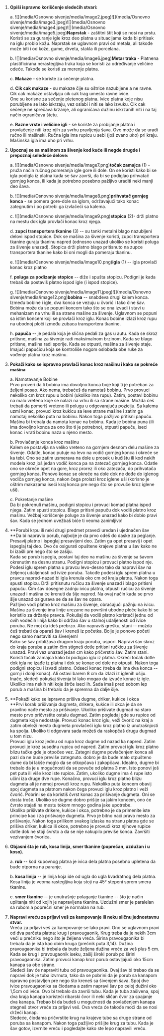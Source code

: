 1.  **Opiši ispravno korišćenje sledećih stvari:**

    a.  ![](media/Osnovno sivenje/media/image2.jpeg)![](media/Osnovno sivenje/media/image3.jpeg)![](media/Osnovno sivenje/media/image4.jpeg)![](media/Osnovno sivenje/media/image5.jpeg)**Naprstak** - zaštitni štit koji
        se nosi na prstu. Koristi se za guranje igle kroz deo platna u
        situacijama kada bi pritisak na iglu probio kožu. Naprstak se
        uglavnom pravi od metala, ali takođe može biti i od kože, gume,
        drveta, stakla ili porcelana.

    b.  ![](media/Osnovno sivenje/media/image6.jpeg)**Metar traka** - Platnena
        plastificirana nerastegljiva traka koja se koristi za
        određivanje veličine odeće. Takođe se koristi za merenje platna.

    c.  **Makaze** - se koriste za sečenje platna.

    d.  **Cik cak makaze** - su makaze čije su oštrice nazubljene a ne
        ravne. Cik cak makaze ostavljaju cik cak trag umesto ravne
        ivice.\
        One su korisne za sečenje pletenog platna. Ivice platna koje
        nisu porubljene se lako iskrzaju, vez oslabi i niti se lako
        izvuku. Cik cak sečenje ne sprečava krzanje, ali ograničava
        dužinu iskrzanih niti i na taj način ograničava štetu.

    e.  **Razne vrste i veličine igli** - se koriste za probijanje
        platna i provlačenje niti kroz njih za svrhu pravljenja šava.
        Ovo može da se uradi ručno ili mašinski. Ručna igla ima rupicu u
        sebi (još zvano *uho*) pri kraju. Mašinska igla ima uho pri
        vrhu.

2.  **Upoznaj se sa mašinom za šivenje kod kuće ili negde drugde i
    prepoznaj seledeće delove:**

    a.  ![](media/Osnovno sivenje/media/image7.png)**točak zamajca** (1) - pruža
        način ručnog pomeranja igle gore ili dole. On se koristi kako bi
        se igla podigla iz platna kada se šav završi, da bi se podiglao
        prihvatač gornjeg konca, ili kada je potrebno posebno pažljivo
        uraditi neki manji deo šava.

    b.  ![](media/Osnovno sivenje/media/image8.png)**prihvatač gornjeg konca** - se pomera
        gore-dole sa iglom, održavajući tako konac zategnutim i po
        potrebi ga izvlačeći sa kalema.

    c.  ![](media/Osnovno sivenje/media/image9.png)**stopica** (2)- drži platno na
        mestu dok igla provlači konac kroz njega.

    d.  **zupci transportera tkanine** (3) -- su tanki metalni blago
        nazubljeni delovi ispod stopice. Dok se mašina za šivenje
        koristi, zupci transportera tkanine guraju tkaninu napred
        (odnosno unazad ukoliko se koristi poluga za šivenje unazad).
        Stopica drži platno blago pritisnuto na zupce transportera
        tkanine kako bi oni mogli da pomeraju tkaninu.

    e.  ![](media/Osnovno sivenje/media/image10.png)**igla** (1) -- igla provlači konac kroz
        platno

    f.  **poluga za podizanje stopice** -- diže i spušta stopicu.
        Podigni je kada trebaš da postaviš platno ispod igle (i ispod
        stopice).

    g.  ![](media/Osnovno sivenje/media/image11.jpeg)![](media/Osnovno sivenje/media/image12.png)**bobina** -- snabdeva drugi kalem konca.
        Između bobine i igle, dva konca se vezuju u čvorić i tako čine
        šav. Bobina može da se popuni koncem tako što se ona izvadi i
        stavi u mehanizam na vrhu ili sa strane mašine za šivenje.
        Uglavnom se popuni sa istim koncem koji se provlači kroz iglu.
        Konac bobine izlazi kroz rupu na ubodnoj ploči između zubaca
        transportera tkanine.

    h.  **papuča** -- je pedala koja je slična pedali za gas u autu.
        Kada se skroz pritisne, mašina za šivenje radi maksimalnom
        brzinom. Kada se blago pritisne, mašina radi sporije. Kada se
        otpusti, mašina za šivenje staje. Imajući papučicu koja se
        kontroliše nogom oslobađa obe ruke za vođenje platna kroz
        mašinu.

3.  **Pokaži kako se ispravno provlači konac kroz mašinu i kako se
    pokreće mašina**

    a.  Namotavanje Bobine\
        Prvo proveri da li bobina ima dovoljno konca boje koji ti je
        potreban za željeni posao. Ako nema, trebaćeš da namotaš bobinu.
        Prvo provuci nekoliko cm kroz rupu u bobini (ukoliko ima rupu).
        Zatim, postavi bobinu na malo vreteno koje se nalazi na vrhu ili
        sa strane mašine. Možda ćeš trebati da pomeriš vreteno ili
        polugu u odgovarajuću poziciju. Sa kalema uzmi konac, provuci
        kroz kukicu sa leve strane mašine i zatim ga namotaj nekoliko
        puta na bobinu. Nakon toga pažljivo pritisni papuču. Mašina bi
        trebala da namota konac na bobinu. Kada je bobina puna (ili ima
        dovoljno konca za ono što ti je potrebno), otpusti papuču, iseci
        konac i vrati bobinu naza u njeno mesto.

    b.  Provlačenje konca kroz mašinu\
        Kalem se postavlja na veliko vreteno na gornjem desnom delu
        mašine za šivenje. Odatle, konac putuje na levo na vodič gornjeg
        konca i okreće se ka tebi. Ono se zatim usmerava na dole u
        prosek u kućištu ili kod nekih modela kroz još jedan vodič konca
        pa na zatezač gornjeg konca. Odatle ono se okreće opet na gore,
        kroz prorez ili oko zatezača, do prihvatača gornjeg konca.
        Ponovo konac se okreće na dole dok ne dođe do iglenog vodiča
        gornjeg konca, nakon čega prolazi kroz iglene uši (korisno je
        oštrim makazama iseći kraj konca pre nego što se provuče kroz
        iglene uši).

    c.  Pokretanje mašine\
        Da bi pokrenuli mašinu, podigni stopicu i provuci komad platna
        ispod njega. Zatim spusti stopicu. Blago pritisni papuču dok
        vodiš platno kroz mašinu. Vežbaj korišćenje poluge za šivenje
        unazad kako bi dobio pravi šav. Kada se jednom uvežbaš biće ti
        veoma zanimljivo!

4.  **Porubi krpu ili neki drugi predmet praveći uredan i ujednačen šav\
    **Da bi napravio porub, najbolje je da prvo odeš do daske za
    peglanje. Presavij platno i ispeglaj presavijeni deo. Zatim ga opet
    presavij i opet ispeglaj taj deo. Ovo će osigurati opuštene krajeve
    platna u šav kako ne bi izašli pre nego što se zašiju.\
    Kada se porub ispegla, postavi taj deo na mašinu za šivenje sa šavom
    okrenutim na desnu stranu. Podigni stopicu i provuci platno ispod
    nje. Podesi iglu sprem platna u pravcu levo-desno tako da napravi
    šav na željenoj udaljenosti od ivize poruba. Takođe podesi iglu
    sprem platna u pravcu napred-nazad bi igla krenula oko cm od kraja
    platna. Nakon toga spusti stopicu. Drži pritisnutu ručicu za šivenje
    unazad i blago pritisni papuču. Čim šav dosegne zadnju ivicu platna,
    otpusti ručicu za šivenje unazad i mašina će krenuti da šije napred.
    Na ovaj način kada se prvo šije unazad osigurava se da se šav ne
    opara.\
    Pažljivo vodi platno kroz mašinu za šivenje, obraćajući pažnju na
    ivicu. Mašina za šivenje ima linije urezane na površini ubodne ploče
    kako bi se koristilo za držanje pravca. Pokušaj da vodiš platno
    koristeći jednu od ovih vodećih linija kako bi održao šav u stalnoj
    udaljenosti od ivice poruba. Ne moj da ideš prebrzo. Ako napraviš
    grešku, stani -- možda ćeš trebati da oparaš šav i kreneš iz
    početka. Bolje je ponovo početi nego samo nastaviti sa šivenjem!\
    Kako se šav približava drugom kraju poruba, uspori. Napravi šav
    skroz do kraja poruba a zatim čim stigneš dotle pritisni ručkicu za
    šivenje unazad. Pravi vez unazad jedan cm kako pričvrstio šav. Zatim
    stani. Koristi točak zamajca kako bi podigao iglu iz platna. Okreći
    točak dotle dok igla ne izađe iz platna i dok se konac od dole ne
    otpusti. Nakon toga podigni stopicu i izvadi platno. Odseci konac
    (treba da ima dva konca -- gornji i donji konac). Ali ostavi barem 8
    cm da izlazi iz iglenih ušiju. Inače, sledeći pokušaj šivenja bi
    lako mogao da izvuče konac iz igle.\
    Ukoliko ima nekih niti koje štrče iseci ih. Sada imaš pred sobom lep
    porub a mašina bi trebalo da je spremna da dalje šije.

5.  **Pokaži kako se ispravno prišiva dugme, driker, kukice i okca\
    **Prvi korak prišivanja dugmeta, drikera, kukice ili okca je da se
    pravilno nađe mesto za prišivanje. Ukoliko prišivate dugmad na staro
    mesto prvo pričvrstite ostalu dugmad. Zatim pogledaj gde su rupice
    od dugmeta koje nedostaje. Provuci konac kroz iglu, veži čvorić na
    kraj a zatim obeleži mesto dugmeta provlačeći iglu kroz platno iz
    unutrašnjosti ka spolja. Ukoliko ti odgovara sada možeš da raskopčaš
    drugu dugmad u tom nizu.\
    Provuci iglu kroz jednu od rupa kroz dugme od nazad ka napred. Zatim
    provuci je kroz susednu rupicu od napred. Zatim provuci iglu kroz
    platno blizu tačke gde je otpočeo vez. Zategni dugme povlačenjem
    konca ali pazi da ne bude previše zategnuto. dobro je da bude malo
    otpušteno dume da bi lakše moglo da se otkopčava i zakopčava.
    Idealno, dugme bi trebalo da je u mogućnosti da se povuče od platna
    3 mm. Isto ponovi još pet puta ili više kroz iste rupice. Zatim,
    ukoliko dugme ima 4 rupe isto učini iza druge dve rupe. Konačno,
    provuci iglu kroz platno blizu dugmeta ali je nemoj provući kroz
    rupu. Nekoliko puta koncem obavij spoj dugmeta sa platnom nakon čega
    provuci iglu kroz platno i veži čvorić. Pobrini se da koristiš čvrst
    konac za prišivanje dugmeta. Oni se dosta troše. Ukoliko se dugme
    dobro prišije sa jakim koncem, ono će čvrsto stajati na mestu tokom
    mnogo godina jake upotrebe.\
    Ukoliko prišivate drikere, kukice i okca, potrebno je da primenite
    iste principe kao i za prišivanje dugmeta. Prvo je bitno naći pravo
    mesto za prišivanje. Nakon toga prilikom svakog izlaska na stranu
    platna gde se prišiva driker, kukica ili okce, potrebno je provući
    kroz njihove rupice dotle dok ne stoji čvrsto a da se nije nakupilo
    previše konca. Završiti vezivanjem čvorića.

6.  **Objasni šta je rub, kosa linija, smer tkanine (poprečan, uzdužan i
    u koso).**

    a.  **rub** -- kod kupovnog platna je ivica dela platna posebno
        upletena da bude otporna na paranje.

    b.  **kosa linija** -- je linija koja ide od ugla do ugla kvadratnog
        dela platna. Kosa linija je veoma rastegljiva koja stoji na 45°
        stepeni sprem smera tkanine.

    c.  **smer tkanine** -- je unutrašnje polaganje tkanine -- što je
        način uplitanja niti od kojih je napravljena tkanina. Uzdužni
        smer je paralelan sa rubom a poprečni smer je normalan na rub.

7.  **Napravi vreću za prljavi veš za kampovanje ili neku sličnu
    jednostavnu stvar.**\
    Vreća za prljavi veš za kampovanje se lako pravi. Ono se uglavnom
    pravi od dva parčeta platna: krug i pravougaonik. Krug treba da je
    nekih 3cm veći u prečniku nego što je željena vreća. Širina
    pravougaonika bi trebala da je ista kao obim kruga (prečnik puta
    3,14). Dužina pravougaonika bi trebala da bude željena dužina vreće
    za veš plus 5 cm.\
    Kada se krug i pravougaonik iseku, zašij široki porub po širini
    pravougaonika. Zatim provuci kanap kroz porub ostavljajući oko 15cm
    kanapa sa obe strane.\
    Sledeći šav će napraviti tubu od pravougaonika. Ovaj šav bi trebao
    da se napravi dok je tuba izvrnuta, tako da se pobrini da je porub
    sa kanapom ispravno postavljen pre nego što kreneš sa šivenjem šava.
    Spoj dve ivice pravougaonika sa čiodama a zatim napravi šav po celoj
    dužini oko 1,5cm od ivice. Ovo bi trebalo da završi tubu. Kada je
    tuba zašivena, spoj dva kraja kanapa koristeći ribarski čvor ili
    neki sličan čvor za spajanje dva kanapa. Trebao bi da budeš u
    mogućnosti da povlačenjem kanapa stegneš otvor vreće za prljavi veš.
    Ova vreća će takođe moći da se nosi držeći kanap.\
    Sledeće, čiodama pričvrstite krug na krajeve tube sa druge strane od
    poruba sa kanapom. Nakon toga pažljivo prišijte krug za tubu. Kada
    je šav gotov, izvrnite vreću i pogledajte kako ste lepo napravili
    vreću.
